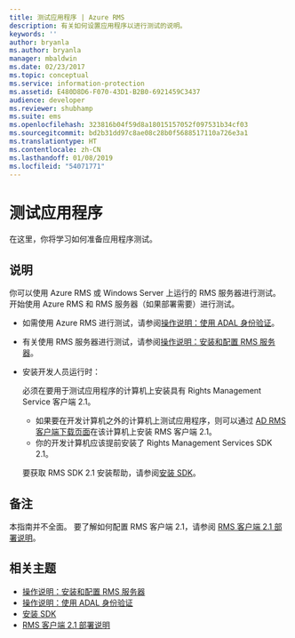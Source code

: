 ```yaml
---
title: 测试应用程序 | Azure RMS
description: 有关如何设置应用程序以进行测试的说明。
keywords: ''
author: bryanla
ms.author: bryanla
manager: mbaldwin
ms.date: 02/23/2017
ms.topic: conceptual
ms.service: information-protection
ms.assetid: E480D8D6-F070-43D1-B2B0-6921459C3437
audience: developer
ms.reviewer: shubhamp
ms.suite: ems
ms.openlocfilehash: 323816b04f59d8a18015157052f097531b34cf03
ms.sourcegitcommit: bd2b31dd97c8ae08c28b0f5688517110a726e3a1
ms.translationtype: HT
ms.contentlocale: zh-CN
ms.lasthandoff: 01/08/2019
ms.locfileid: "54071771"
---
```

# <a name="testing-your-application"></a>测试应用程序

在这里，你将学习如何准备应用程序测试。

## <a name="instructions"></a>说明

你可以使用 Azure RMS 或 Windows Server 上运行的 RMS 服务器进行测试。  开始使用 Azure RMS 和 RMS 服务器（如果部署需要）进行测试。

- 如需使用 Azure RMS 进行测试，请参阅[操作说明：使用 ADAL 身份验证](how-to-use-adal-authentication.md)。
- 有关使用 RMS 服务器进行测试，请参阅[操作说明：安装和配置 RMS 服务器](how-to-install-and-configure-an-rms-server.md)。
- 安装开发人员运行时：

   必须在要用于测试应用程序的计算机上安装具有 Rights Management Service 客户端 2.1。
   - 如果要在开发计算机之外的计算机上测试应用程序，则可以通过 [AD RMS 客户端下载页面](https://www.microsoft.com/download/details.aspx?id=38396)在该计算机上安装 RMS 客户端 2.1。
   - 你的开发计算机应该提前安装了 Rights Management Services SDK 2.1。

   要获取 RMS SDK 2.1 安装帮助，请参阅[安装 SDK](install-the-rms-sdk.md)。

## <a name="remarks"></a>备注

本指南并不全面。 要了解如何配置 RMS 客户端 2.1，请参阅 [RMS 客户端 2.1 部署说明](https://technet.microsoft.com/library/jj159267(WS.10).aspx)。

## <a name="related-topics"></a>相关主题

* [操作说明：安装和配置 RMS 服务器](how-to-install-and-configure-an-rms-server.md)
* [操作说明：使用 ADAL 身份验证](how-to-use-adal-authentication.md)
* [安装 SDK](install-the-rms-sdk.md)
* [RMS 客户端 2.1 部署说明](https://technet.microsoft.com/library/jj159267(WS.10).aspx)

